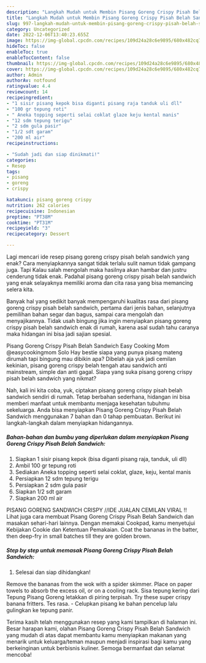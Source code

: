 ```yaml
---
description: "Langkah Mudah untuk Membin Pisang Goreng Crispy Pisah Belah Sandwich yang Lezat"
title: "Langkah Mudah untuk Membin Pisang Goreng Crispy Pisah Belah Sandwich yang Lezat"
slug: 997-langkah-mudah-untuk-membin-pisang-goreng-crispy-pisah-belah-sandwich-yang-lezat
category: Uncategorized
date: 2022-12-06T13:40:23.655Z
image: https://img-global.cpcdn.com/recipes/109d24a28c6e9895/680x482cq70/pisang-goreng-crispy-pisah-belah-sandwich-foto-resep-utama.jpg
hideToc: false
enableToc: true
enableTocContent: false
thumbnail: https://img-global.cpcdn.com/recipes/109d24a28c6e9895/680x482cq70/pisang-goreng-crispy-pisah-belah-sandwich-foto-resep-utama.jpg
cover: https://img-global.cpcdn.com/recipes/109d24a28c6e9895/680x482cq70/pisang-goreng-crispy-pisah-belah-sandwich-foto-resep-utama.jpg
author: Admin
authorAv: notfound
ratingvalue: 4.4
reviewcount: 14
recipeingredient:
- "1 sisir pisang kepok bisa diganti pisang raja tanduk uli dll"
- "100 gr tepung roti"
- " Aneka topping seperti selai coklat glaze keju kental manis"
- "12 sdm tepung terigu"
- "2 sdm gula pasir"
- "1/2 sdt garam"
- "200 ml air"
recipeinstructions:

- "Sudah jadi dan siap dinikmati!"
categories:
- Resep
tags:
- pisang
- goreng
- crispy

katakunci: pisang goreng crispy 
nutrition: 262 calories
recipecuisine: Indonesian
preptime: "PT38M"
cooktime: "PT31M"
recipeyield: "3"
recipecategory: Dessert

---
```



Lagi mencari ide resep pisang goreng crispy pisah belah sandwich yang enak? Cara menyiapkannya sangat tidak terlalu sulit namun tidak gampang juga. Tapi Kalau salah mengolah maka hasilnya akan hambar dan justru cenderung tidak enak. Padahal pisang goreng crispy pisah belah sandwich yang enak selayaknya memiliki aroma dan cita rasa yang bisa memancing selera kita.


Banyak hal yang sedikit banyak mempengaruhi kualitas rasa dari pisang goreng crispy pisah belah sandwich, pertama dari jenis bahan, selanjutnya pemilihan bahan segar dan bagus, sampai cara mengolah dan menyajikannya. Tidak usah bingung jika ingin menyiapkan pisang goreng crispy pisah belah sandwich enak di rumah, karena asal sudah tahu caranya maka hidangan ini bisa jadi sajian spesial.

Pisang Goreng Crispy Pisah Belah Sandwich Easy Cooking Mom @easycookingmom Solo Hay bestie siapa yang punya pisang mateng dirumah tapi bingung mau dibikin apa? Dibelah aja yuk jadi cemilan kekinian, pisang goreng crispy belah tengah atau sandwich anti mainstream, simple dan anti gagal. Siapa yang suka pisang goreng crispy pisah belah sandwich yang nikmat?


Nah, kali ini kita coba, yuk, ciptakan pisang goreng crispy pisah belah sandwich sendiri di rumah. Tetap berbahan sederhana, hidangan ini bisa memberi manfaat untuk membantu menjaga kesehatan tubuhmu sekeluarga. Anda bisa menyiapkan Pisang Goreng Crispy Pisah Belah Sandwich menggunakan 7 bahan dan 0 tahap pembuatan. Berikut ini langkah-langkah dalam menyiapkan hidangannya.

<!--inarticleads1-->

##### Bahan-bahan dan bumbu yang diperlukan dalam menyiapkan Pisang Goreng Crispy Pisah Belah Sandwich:

1. Siapkan 1 sisir pisang kepok (bisa diganti pisang raja, tanduk, uli dll)
1. Ambil 100 gr tepung roti
1. Sediakan  Aneka topping seperti selai coklat, glaze, keju, kental manis
1. Persiapkan 12 sdm tepung terigu
1. Persiapkan 2 sdm gula pasir
1. Siapkan 1/2 sdt garam
1. Siapkan 200 ml air


PISANG GORENG SANDWICH CRISPY //IDE JUALAN CEMILAN VIRAL !! Lihat juga cara membuat Pisang Goreng Crispy Pisah Belah Sandwich dan masakan sehari-hari lainnya. Dengan memakai Cookpad, kamu menyetujui Kebijakan Cookie dan Ketentuan Pemakaian. Coat the bananas in the batter, then deep-fry in small batches till they are golden brown. 

<!--inarticleads2-->

##### Step by step untuk memasak Pisang Goreng Crispy Pisah Belah Sandwich:


1. Selesai dan siap dihidangkan!

Remove the bananas from the wok with a spider skimmer. Place on paper towels to absorb the excess oil, or on a cooling rack. Sisa tepung kering dari Tepung Pisang Goreng letakkan di piring terpisah. Try these super crispy banana fritters. Tes rasa. - Celupkan pisang ke bahan pencelup lalu gulingkan ke tepung panir. 

Terima kasih telah menggunakan resep yang kami tampilkan di halaman ini. Besar harapan kami, olahan Pisang Goreng Crispy Pisah Belah Sandwich yang mudah di atas dapat membantu kamu menyiapkan makanan yang menarik untuk keluarga/teman maupun menjadi inspirasi bagi kamu yang berkeinginan untuk berbisnis kuliner. Semoga bermanfaat dan selamat mencoba!
